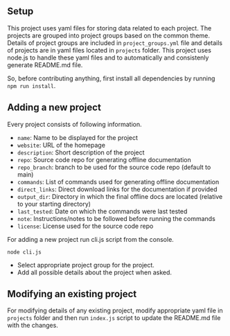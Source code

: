 ## Setup

This project uses yaml files for storing data related to each project. The
projects are grouped into project groups based on the common theme. Details of
project groups are included in `project_groups.yml` file and details of projects
are in yaml files located in `projects` folder. This project uses node.js to
handle these yaml files and to automatically and consistenly generate README.md
file.

So, before contributing anything, first install all dependencies by running
`npm run install`.

## Adding a new project

Every project consists of following information.

- `name`: Name to be displayed for the project
- `website`: URL of the homepage
- `description`: Short description of the project
- `repo`: Source code repo for generating offline documentation
- `repo_branch`: branch to be used for the source code repo (default to main)
- `commands`: List of commands used for generating offline documentation
- `direct_links`: Direct download links for the documentation if provided
- `output_dir`: Directory in which the final offline docs are located (relative
  to your starting directory)
- `last_tested`: Date on which the commands were last tested
- `note`: Instructions/notes to be followed before running the commands
- `license`: License used for the source code repo

For adding a new project run cli.js script from the console.

```
node cli.js
```

- Select appropriate project group for the project.
- Add all possible details about the project when asked.

## Modifying an existing project

For modifying details of any existing project, modify appropriate yaml file in
`projects` folder and then run `index.js` script to update the README.md file
with the changes.
